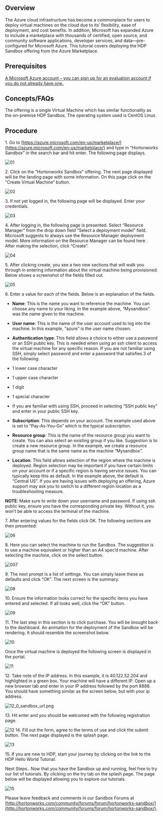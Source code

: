 ## Overview

The Azure cloud infrastructure has become a commonplace for users to deploy virtual machines on the cloud due to its’ flexibility, ease of deployment, and cost benefits.  In addition, Microsoft has expanded Azure to include a marketplace with thousands of certified, open source, and community software applications, developer services, and data—pre-configured for Microsoft Azure.  This tutorial covers deploying the HDP Sandbox offering from the Azure Marketplace.  

## Prerequisites
[A Microsoft Azure account – you can sign up for an evaluation account if you do not already have one.](https://azure.microsoft.com/en-us/pricing/free-trial/)

## Concepts/FAQs

The offering is a single Virtual Machine which has similar functionality as the on-premise HDP Sandbox. The operating system used is CentOS Linux.
  
## Procedure 

1\. Go to [https://azure.microsoft.com/en-us/marketplace/](https://azure.microsoft.com/en-us/marketplace/) and type in “Hortonworks Sandbox” in the search bar and hit enter. The following page displays.

![01](images/01_azure_welcome.png)

2\. Click on the “Hortonworks Sandbox” offering. The next page displayed will be the landing page with some information.  On this page click on the “Create Virtual Machine” button. 

![02](images/02_azure_create_sandbox.png)

3\. If not yet logged in, the following page will be displayed. Enter your credentials.

![03](images/03_azure_sign_in.png)

4\. After logging in, the following page is presented.  Select “Resource Manager” from the drop down field “Select a deployment model” field.  Microsoft suggests to always use the Resource Manager deployment model.  More information on the Resource Manager can be found here .  After making the selection, click “Create”. 

![04](images/04_select_resource_manager.png)

5\. After clicking create, you see a two new sections that will walk you through in entering information about the virtual machine being provisioned.  Below shows a screenshot of the fields filled out. 

![05](images/05_sandbox_settings.png)

6\. Enter a value for each of the fields.  Below is an explanation of the fields. 

- **Name**: This is the name you want to reference the machine.  You can choose any name to your liking.  In the example above, “Mysandbox” was the name given to the machine. 
- **User name**:  This is the name of the user account used to log into the machine.  In this example, “azure” is the user name chosen.  
- **Authentication type**: This field allows a choice to either use a password or an SSH public key.  This is needed when using an ssh client to access the virtual machine for any specific reason.  If you are not familiar using SSH, simply select password and enter a password that satisfies 3 of the following:       
 - 1 lower case character
 - 1 upper case character 
 - 1 digit 
 - 1 special character
 - If you are familiar with using SSH, proceed in selecting “SSH public key” and enter in your public SSH key. 

- **Subscription**:  This depends on your account.  The example used above is set to “Pay-As-You-Go” which is the typical subscription.  
- **Resource group**: This is the name of the resource group you want to create.  You can also select an existing group if you like.  Suggestion is to create a new resource group.  In the example, we create a resource group name that is the same name as the machine “Mysandbox”. 
- **Location**: This field allows selection of the region where the machine is deployed.  Region selection may be important if you have certain limits on your account or if a specific region is having service issues.  You can typically keep this as default.  In the example above, the default is “Central US”.  If you are having issues with deploying an offering, Azure support may ask you to switch to a different region location as a troubleshooting measure. 

**NOTE**:  Make sure to write down your username and password.  If using ssh public key, ensure you have the corresponding private key.  Without it, you won’t be able to access the terminal of the machine. 

7\. After entering values for the fields click OK.  The following sections are then presented:

![06](images/07_1_select_machine.png)

8\. Here you can select the machine to run the Sandbox.  The suggestion is to use a machine equivalent or higher than an A4 spec’d machine.  After selecting the machine, click on the select button.   

![007](images/07_confirm_settings.png)

9\. The next prompt is a list of settings.  You can simply leave these as defaults and click “OK”.  The next screen is the summary. 

![08](images/08_azure_machine_summary.png)

10\. Ensure the information looks correct for the specific items you have entered and selected.  If all looks well,  click the “OK” button.  

![09](images/09_finalize_machine_buy.png)

11\. The last step in this section is to click purchase.  You will be brought back to the dashboard.  An animation for the deployment of the Sandbox will be rendering.  It should resemble the screenshot below. 

![10](images/10_deploying_sandbox.png)

Once the virtual machine is deployed the following screen is displayed in the portal. 

![11](images/11_sandbox_ip_address.png)

12\. Take note of the IP address.  In this example, it is 40.122.52.204 and highlighted in a green box.  Your machine will have a different IP.  Open up a new browser tab and enter in your IP address followed by the port 8888.  You should have something similar as the screen below, but with your ip address. 

![12_0_sandbox_url.png](images/12_0_sandbox_url.png)

13\. Hit enter and you should be welcomed with the following registration page.


![12](images/12_sandbox_welcome.png)
14\. Fill out the form, agree to the terms of use and click the submit button.  The next page displayed is the splash page.  

![13](images/13_sandbox_get_started.png)

15\. If you are new to HDP, start your journey by clicking on the link to the HDP Hello World Tutorial.  

Next Steps..
Now that you have the Sandbox up and running, feel free to try our list of tutorials.  By clicking on the try tab on the splash page.  The page below will be displayed allowing you to explore our tutorials. 

![15](images/14_sandbox_next_steps.png)


Please leave feedback and comments in our Sandbox Forums at [http://hortonworks.com/community/forums/forum/hortonworks-sandbox/](http://hortonworks.com/community/forums/forum/hortonworks-sandbox/).
 
